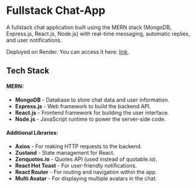 # Fullstack Chat-App

A fullstack chat application built using the MERN stack (MongoDB, Express.js, React.js, Node.js) with real-time messaging, automatic replies, and user notifications.

Deployed on Render. You can access it here: [link](https://chat-test-7z5s.onrender.com).

## Tech Stack

#### MERN:

- **MongoDB** - Database to store chat data and user information.
- **Express.js** - Web framework to build the backend API.
- **React.js** - Frontend framework for building the user interface.
- **Node.js** - JavaScript runtime to power the server-side code.

#### Additional Libraries:

- **Axios** - For making HTTP requests to the backend.
- **Zustand** - State management for React.
- **Zenquotes.io** - Quotes API (used instead of quotable.io).
- **React Hot Toast** - For user-friendly notifications.
- **React Router** - For routing and navigation within the app.
- **Multi Avatar** - For displaying multiple avatars in the chat.
